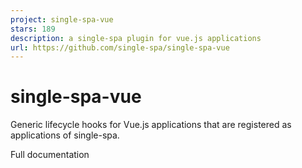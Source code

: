 ```yaml
---
project: single-spa-vue
stars: 189
description: a single-spa plugin for vue.js applications
url: https://github.com/single-spa/single-spa-vue
---
```


single-spa-vue
==============

Generic lifecycle hooks for Vue.js applications that are registered as applications of single-spa.

Full documentation
